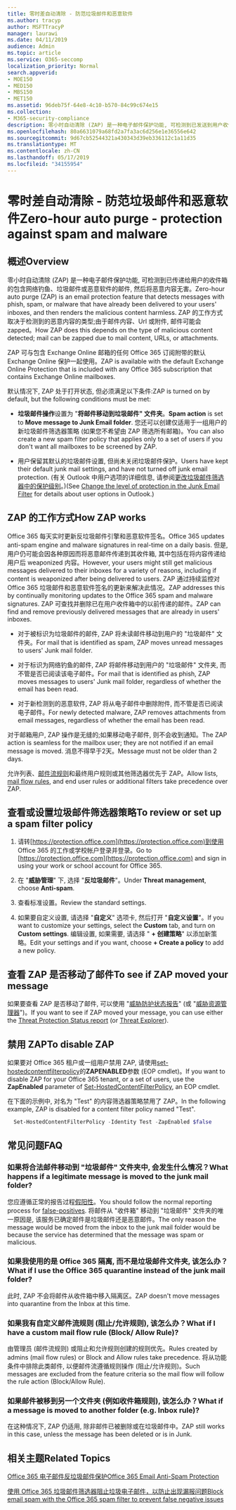 ```yaml
---
title: 零时差自动清除 - 防范垃圾邮件和恶意软件
ms.author: tracyp
author: MSFTTracyP
manager: laurawi
ms.date: 04/11/2019
audience: Admin
ms.topic: article
ms.service: O365-seccomp
localization_priority: Normal
search.appverid:
- MOE150
- MED150
- MBS150
- MET150
ms.assetid: 96deb75f-64e8-4c10-b570-84c99c674e15
ms.collection:
- M365-security-compliance
description: 零小时自动清除 (ZAP) 是一种电子邮件保护功能, 可检测到已发送到用户收件箱的垃圾邮件或恶意软件的邮件, 然后将恶意内容无害。 ZAP 的工作方式取决于检测到的恶意内容的类型。
ms.openlocfilehash: 80a6631079a68fd2a7fa3ac6d256e1e36556e642
ms.sourcegitcommit: 9d67cb52544321a430343d39eb336112c1a11d35
ms.translationtype: MT
ms.contentlocale: zh-CN
ms.lasthandoff: 05/17/2019
ms.locfileid: "34155954"
---
```

# <a name="zero-hour-auto-purge---protection-against-spam-and-malware"></a><span data-ttu-id="d9c1e-104">零时差自动清除 - 防范垃圾邮件和恶意软件</span><span class="sxs-lookup"><span data-stu-id="d9c1e-104">Zero-hour auto purge - protection against spam and malware</span></span>

## <a name="overview"></a><span data-ttu-id="d9c1e-105">概述</span><span class="sxs-lookup"><span data-stu-id="d9c1e-105">Overview</span></span>

<span data-ttu-id="d9c1e-106">零小时自动清除 (ZAP) 是一种电子邮件保护功能, 可检测到已传递给用户的收件箱的包含网络钓鱼、垃圾邮件或恶意软件的邮件, 然后将恶意内容无害。</span><span class="sxs-lookup"><span data-stu-id="d9c1e-106">Zero-hour auto purge (ZAP) is an email protection feature that detects messages with phish, spam, or malware that have already been delivered to your users' inboxes, and then renders the malicious content harmless.</span></span> <span data-ttu-id="d9c1e-107">ZAP 的工作方式取决于检测到的恶意内容的类型;由于邮件内容、Url 或附件, 邮件可能会 zapped。</span><span class="sxs-lookup"><span data-stu-id="d9c1e-107">How ZAP does this depends on the type of malicious content detected; mail can be zapped due to mail content, URLs, or attachments.</span></span>
  
<span data-ttu-id="d9c1e-108">ZAP 可与包含 Exchange Online 邮箱的任何 Office 365 订阅附带的默认 Exchange Online 保护一起使用。</span><span class="sxs-lookup"><span data-stu-id="d9c1e-108">ZAP is available with the default Exchange Online Protection that is included with any Office 365 subscription that contains Exchange Online mailboxes.</span></span>

<span data-ttu-id="d9c1e-109">默认情况下, ZAP 处于打开状态, 但必须满足以下条件:</span><span class="sxs-lookup"><span data-stu-id="d9c1e-109">ZAP is turned on by default, but the following conditions must be met:</span></span>
  
- <span data-ttu-id="d9c1e-110">**垃圾邮件操作**设置为 "**将邮件移动到垃圾邮件" 文件夹**。</span><span class="sxs-lookup"><span data-stu-id="d9c1e-110">**Spam action** is set to **Move message to Junk Email folder**.</span></span> <span data-ttu-id="d9c1e-111">您还可以创建仅适用于一组用户的新垃圾邮件筛选器策略 (如果您不希望由 ZAP 筛选所有邮箱)。</span><span class="sxs-lookup"><span data-stu-id="d9c1e-111">You can also create a new spam filter policy that applies only to a set of users if you don't want all mailboxes to be screened by ZAP.</span></span>

- <span data-ttu-id="d9c1e-112">用户保留其默认的垃圾邮件设置, 但尚未关闭垃圾邮件保护。</span><span class="sxs-lookup"><span data-stu-id="d9c1e-112">Users have kept their default junk mail settings, and have not turned off junk email protection.</span></span> <span data-ttu-id="d9c1e-113">(有关 Outlook 中用户选项的详细信息, 请参阅[更改垃圾邮件筛选器中的保护级别](https://support.office.com/article/change-the-level-of-protection-in-the-junk-email-filter-e89c12d8-9d61-4320-8c57-d982c8d52f6b)。)</span><span class="sxs-lookup"><span data-stu-id="d9c1e-113">(See [Change the level of protection in the Junk Email Filter](https://support.office.com/article/change-the-level-of-protection-in-the-junk-email-filter-e89c12d8-9d61-4320-8c57-d982c8d52f6b) for details about user options in Outlook.)</span></span> 
  
## <a name="how-zap-works"></a><span data-ttu-id="d9c1e-114">ZAP 的工作方式</span><span class="sxs-lookup"><span data-stu-id="d9c1e-114">How ZAP works</span></span>

<span data-ttu-id="d9c1e-115">Office 365 每天实时更新反垃圾邮件引擎和恶意软件签名。</span><span class="sxs-lookup"><span data-stu-id="d9c1e-115">Office 365 updates anti-spam engine and malware signatures in real-time on a daily basis.</span></span> <span data-ttu-id="d9c1e-116">但是, 用户仍可能会因各种原因而将恶意邮件传递到其收件箱, 其中包括在将内容传递给用户后 weaponized 内容。</span><span class="sxs-lookup"><span data-stu-id="d9c1e-116">However, your users might still get malicious messages delivered to their inboxes for a variety of reasons, including if content is weaponized after being delivered to users.</span></span> <span data-ttu-id="d9c1e-117">ZAP 通过持续监控对 Office 365 垃圾邮件和恶意软件签名的更新来解决此情况。</span><span class="sxs-lookup"><span data-stu-id="d9c1e-117">ZAP addresses this by continually monitoring updates to the Office 365 spam and malware signatures.</span></span> <span data-ttu-id="d9c1e-118">ZAP 可查找并删除已在用户收件箱中的以前传递的邮件。</span><span class="sxs-lookup"><span data-stu-id="d9c1e-118">ZAP can find and remove previously delivered messages that are already in users' inboxes.</span></span>

- <span data-ttu-id="d9c1e-119">对于被标识为垃圾邮件的邮件, ZAP 将未读邮件移动到用户的 "垃圾邮件" 文件夹。</span><span class="sxs-lookup"><span data-stu-id="d9c1e-119">For mail that is identified as spam, ZAP moves unread messages to users' Junk mail folder.</span></span>

- <span data-ttu-id="d9c1e-120">对于标识为网络钓鱼的邮件, ZAP 将邮件移动到用户的 "垃圾邮件" 文件夹, 而不管是否已阅读该电子邮件。</span><span class="sxs-lookup"><span data-stu-id="d9c1e-120">For mail that is identified as phish, ZAP moves messages to users' Junk mail folder, regardless of whether the email has been read.</span></span>

- <span data-ttu-id="d9c1e-121">对于新检测到的恶意软件, ZAP 将从电子邮件中删除附件, 而不管是否已阅读电子邮件。</span><span class="sxs-lookup"><span data-stu-id="d9c1e-121">For newly detected malware, ZAP removes attachments from email messages, regardless of whether the email has been read.</span></span>
  
<span data-ttu-id="d9c1e-122">对于邮箱用户, ZAP 操作是无缝的;如果移动电子邮件, 则不会收到通知。</span><span class="sxs-lookup"><span data-stu-id="d9c1e-122">The ZAP action is seamless for the mailbox user; they are not notified if an email message is moved.</span></span> <span data-ttu-id="d9c1e-123">消息不得早于2天。</span><span class="sxs-lookup"><span data-stu-id="d9c1e-123">Message must not be older than 2 days.</span></span>
  
<span data-ttu-id="d9c1e-124">允许列表、[邮件流规则](https://go.microsoft.com/fwlink/p/?LinkId=722755)和最终用户规则或其他筛选器优先于 ZAP。</span><span class="sxs-lookup"><span data-stu-id="d9c1e-124">Allow lists, [mail flow rules](https://go.microsoft.com/fwlink/p/?LinkId=722755), and end user rules or additional filters take precedence over ZAP.</span></span>
  
## <a name="to-review-or-set-up-a-spam-filter-policy"></a><span data-ttu-id="d9c1e-125">查看或设置垃圾邮件筛选器策略</span><span class="sxs-lookup"><span data-stu-id="d9c1e-125">To review or set up a spam filter policy</span></span>
  
1. <span data-ttu-id="d9c1e-126">请转[https://protection.office.com](https://protection.office.com)到使用 Office 365 的工作或学校帐户登录并登录。</span><span class="sxs-lookup"><span data-stu-id="d9c1e-126">Go to [https://protection.office.com](https://protection.office.com) and sign in using your work or school account for Office 365.</span></span>

2. <span data-ttu-id="d9c1e-127">在 "**威胁管理**" 下, 选择 "**反垃圾邮件**"。</span><span class="sxs-lookup"><span data-stu-id="d9c1e-127">Under **Threat management**, choose **Anti-spam**.</span></span>

3. <span data-ttu-id="d9c1e-128">查看标准设置。</span><span class="sxs-lookup"><span data-stu-id="d9c1e-128">Review the standard settings.</span></span>

4. <span data-ttu-id="d9c1e-129">如果要自定义设置, 请选择 "**自定义**" 选项卡, 然后打开 "**自定义设置**"。</span><span class="sxs-lookup"><span data-stu-id="d9c1e-129">If you want to customize your settings, select the **Custom** tab, and turn on **Custom settings**.</span></span> <span data-ttu-id="d9c1e-130">编辑设置, 如果需要, 请选择 " **+ 创建策略**" 以添加新策略。</span><span class="sxs-lookup"><span data-stu-id="d9c1e-130">Edit your settings and if you want, choose **+ Create a policy** to add a new policy.</span></span>

## <a name="to-see-if-zap-moved-your-message"></a><span data-ttu-id="d9c1e-131">查看 ZAP 是否移动了邮件</span><span class="sxs-lookup"><span data-stu-id="d9c1e-131">To see if ZAP moved your message</span></span>

<span data-ttu-id="d9c1e-132">如果要查看 ZAP 是否移动了邮件, 可以使用 "[威胁防护状态报告](view-email-security-reports.md#threat-protection-status-report)" (或 "[威胁资源管理器](use-explorer-in-security-and-compliance.md)")。</span><span class="sxs-lookup"><span data-stu-id="d9c1e-132">If you want to see if ZAP moved your message, you can use either the [Threat Protection Status report](view-email-security-reports.md#threat-protection-status-report) (or [Threat Explorer](use-explorer-in-security-and-compliance.md)).</span></span>

## <a name="to-disable-zap"></a><span data-ttu-id="d9c1e-133">禁用 ZAP</span><span class="sxs-lookup"><span data-stu-id="d9c1e-133">To disable ZAP</span></span>
  
<span data-ttu-id="d9c1e-134">如果要对 Office 365 租户或一组用户禁用 ZAP, 请使用[set-hostedcontentfilterpolicy](https://go.microsoft.com/fwlink/p/?LinkId=722758)的**ZAPENABLED**参数 (EOP cmdlet)。</span><span class="sxs-lookup"><span data-stu-id="d9c1e-134">If you want to disable ZAP for your Office 365 tenant, or a set of users, use the **ZapEnabled** parameter of [Set-HostedContentFilterPolicy](https://go.microsoft.com/fwlink/p/?LinkId=722758), an EOP cmdlet.</span></span>

<span data-ttu-id="d9c1e-135">在下面的示例中, 对名为 "Test" 的内容筛选器策略禁用了 ZAP。</span><span class="sxs-lookup"><span data-stu-id="d9c1e-135">In the following example, ZAP is disabled for a content filter policy named "Test".</span></span>

```Powershell
  Set-HostedContentFilterPolicy -Identity Test -ZapEnabled $false
```

## <a name="faq"></a><span data-ttu-id="d9c1e-136">常见问题</span><span class="sxs-lookup"><span data-stu-id="d9c1e-136">FAQ</span></span>

### <a name="what-happens-if-a-legitimate-message-is-moved-to-the-junk-mail-folder"></a><span data-ttu-id="d9c1e-137">如果将合法邮件移动到 "垃圾邮件" 文件夹中, 会发生什么情况？</span><span class="sxs-lookup"><span data-stu-id="d9c1e-137">What happens if a legitimate message is moved to the junk mail folder?</span></span>
  
<span data-ttu-id="d9c1e-138">您应遵循正常的报告过程[假阳性](prevent-email-from-being-marked-as-spam.md)。</span><span class="sxs-lookup"><span data-stu-id="d9c1e-138">You should follow the normal reporting process for [false-positives](prevent-email-from-being-marked-as-spam.md).</span></span> <span data-ttu-id="d9c1e-139">将邮件从 "收件箱" 移动到 "垃圾邮件" 文件夹的唯一原因是, 该服务已确定邮件是垃圾邮件还是恶意邮件。</span><span class="sxs-lookup"><span data-stu-id="d9c1e-139">The only reason the message would be moved from the inbox to the junk mail folder would be because the service has determined that the message was spam or malicious.</span></span>
  
### <a name="what-if-i-use-the-office-365-quarantine-instead-of-the-junk-mail-folder"></a><span data-ttu-id="d9c1e-140">如果我使用的是 Office 365 隔离, 而不是垃圾邮件文件夹, 该怎么办？</span><span class="sxs-lookup"><span data-stu-id="d9c1e-140">What if I use the Office 365 quarantine instead of the junk mail folder?</span></span>
  
<span data-ttu-id="d9c1e-141">此时, ZAP 不会将邮件从收件箱中移入隔离区。</span><span class="sxs-lookup"><span data-stu-id="d9c1e-141">ZAP doesn't move messages into quarantine from the Inbox at this time.</span></span>
  
### <a name="what-if-i-have-a-custom-mail-flow-rule-block-allow-rule"></a><span data-ttu-id="d9c1e-142">如果我有自定义邮件流规则 (阻止/允许规则), 该怎么办？</span><span class="sxs-lookup"><span data-stu-id="d9c1e-142">What if I have a custom mail flow rule (Block/ Allow Rule)?</span></span>
  
<span data-ttu-id="d9c1e-143">由管理员 (邮件流规则) 或阻止和允许规则创建的规则优先。</span><span class="sxs-lookup"><span data-stu-id="d9c1e-143">Rules created by admins (mail flow rules) or Block and Allow rules take precedence.</span></span> <span data-ttu-id="d9c1e-144">将从功能条件中排除此类邮件, 以便邮件流遵循规则操作 (阻止/允许规则)。</span><span class="sxs-lookup"><span data-stu-id="d9c1e-144">Such messages are excluded from the feature criteria so the mail flow will follow the rule action (Block/Allow Rule).</span></span>

### <a name="what-if-a-message-is-moved-to-another-folder-eg-inbox-rule"></a><span data-ttu-id="d9c1e-145">如果邮件被移到另一个文件夹 (例如收件箱规则), 该怎么办？</span><span class="sxs-lookup"><span data-stu-id="d9c1e-145">What if a message is moved to another folder (e.g. Inbox rule)?</span></span>
<span data-ttu-id="d9c1e-146">在这种情况下, ZAP 仍适用, 除非邮件已被删除或在垃圾邮件中。</span><span class="sxs-lookup"><span data-stu-id="d9c1e-146">ZAP still works in this case, unless the message has been deleted or is in Junk.</span></span>

## <a name="related-topics"></a><span data-ttu-id="d9c1e-147">相关主题</span><span class="sxs-lookup"><span data-stu-id="d9c1e-147">Related Topics</span></span>

[<span data-ttu-id="d9c1e-148">Office 365 电子邮件反垃圾邮件保护</span><span class="sxs-lookup"><span data-stu-id="d9c1e-148">Office 365 Email Anti-Spam Protection</span></span>](anti-spam-protection.md)
  
[<span data-ttu-id="d9c1e-149">使用 Office 365 垃圾邮件筛选器阻止垃圾电子邮件，以防止出现漏报问题</span><span class="sxs-lookup"><span data-stu-id="d9c1e-149">Block email spam with the Office 365 spam filter to prevent false negative issues</span></span>](reduce-spam-email.md)
